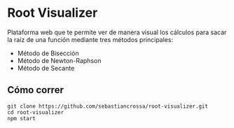 # Root Visualizer

Plataforma web que te permite ver de manera visual los cálculos para sacar la raíz de una función mediante tres métodos principales:

- Método de Bisección
- Método de Newton-Raphson
- Método de Secante

## Cómo correr

```
git clone https://github.com/sebastiancrossa/root-visualizer.git
cd root-visualizer
npm start
```
